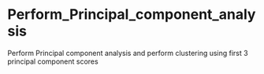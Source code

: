 # Perform_Principal_component_analysis
Perform Principal component analysis and perform clustering using first  3 principal component scores 
